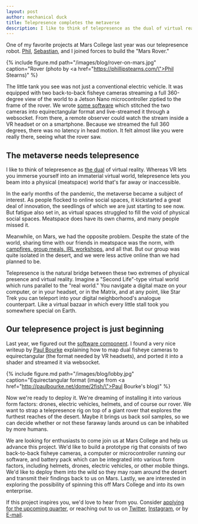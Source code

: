 ```yaml
---
layout: post
author: mechanical duck
title: Telepresence completes the metaverse
description: I like to think of telepresence as the dual of virtual reality. Whereas VR lets you immerse yourself into an immaterial virtual world, telepresence lets you beam into a physical (meatspace) world that's far away or inaccessible.
---
```


One of my favorite projects at Mars College last year was our telepresence robot. <a href="https://phillipstearns.com/">Phil</a>, <a href="https://www.linkedin.com/in/sebastian-quinard-40b5811a3">Sebastian</a>, and I joined forces to build the "Mars Rover."

{% include figure.md path="/images/blog/rover-on-mars.jpg" caption="Rover (photo by <a href=\"https://phillipstearns.com/\">Phil Stearns</a>)" %}

The little tank you see was not just a conventional electric vehicle. It was equipped with two back-to-back fisheye cameras streaming a full 360-degree view of the world to a Jetson Nano microcontroller ziptied to the frame of the rover. We wrote <a href="https://www.github.com/mars-college/mars-rover">some software</a> which stitched the two cameras into equirectangular format and live-streamed it through a websocket. From there, a remote observer could watch the stream inside a VR headset or on a smartphone. Because we streamed the full 360 degrees, there was no latency in head motion. It felt almost like you were really there, seeing what the rover saw.

## The metaverse needs telepresence 

I like to think of telepresence as <a href="https://en.wikipedia.org/wiki/Duality_(mathematics)">the dual</a> of virtual reality. Whereas VR lets you immerse yourself into an immaterial virtual world, telepresence lets you beam into a physical (meatspace) world that's far away or inaccessible.

In the early months of the pandemic, the metaverse became a subject of interest. As people flocked to online social spaces, it kickstarted a great deal of innovation, the seedlings of which we are just starting to see now. But fatigue also set in, as virtual spaces struggled to fill the void of physical social spaces. Meatspace does have its own charms, and many people missed it.

Meanwhile, on Mars, we had the opposite problem. Despite the state of the world, sharing time with our friends in meatspace was the norm, with <a href="/join">campfires, group meals, IRL workshops</a>, and all that. But our group was quite isolated in the desert, and we were less active online than we had planned to be.

Telepresence is the natural bridge between these two extremes of physical presence and virtual reality. Imagine a "Second Life"-type virtual world which runs parallel to the "real world." You navigate a digital maze on your computer, or in your headset, or in the Matrix, and at any point, like Star Trek you can teleport into your digital neighborhood's analogue counterpart. Like a virtual bazaar in which every little stall took you somewhere special on Earth.

## Our telepresence project is just beginning

Last year, we figured out the <a href="https://www.github.com/mars-college/mars-rover">software component</a>. I found a very nice writeup by <a href="http://paulbourke.net/dome/2fish/">Paul Bourke</a> explaining how to map dual fisheye cameras to equirectangular (the format needed by VR headsets), and ported it into a shader and streamed it via websocket.

{% include figure.md path="/images/blog/lobby.jpg" caption="Equirectangular format (image from <a href=\"http://paulbourke.net/dome/2fish/\">Paul Bourke's blog</a>)" %}

Now we're ready to deploy it. We're dreaming of installing it into various form factors: drones, electric vehicles, helmets, and of course our rover. We want to strap a telepresence rig on top of a giant rover that explores the furthest reaches of the desert. Maybe it brings us back soil samples, so we can decide whether or not these faraway lands around us can be inhabited by more humans.

We are looking for enthusiasts to come join us at Mars College and help us advance this project. We'd like to build a prototype rig that consists of two back-to-back fisheye cameras, a computer or microcontroller running our software, and battery pack which can be integrated into various form factors, including helmets, drones, electric vehicles, or other mobile things. We'd like to deploy them into the wild so they may roam around the desert and transmit their findings back to us on Mars. Lastly, we are interested in exploring the possibility of spinning this off Mars College and into its own enterprise.

If this project inspires you, we'd love to hear from you. Consider <a href="/join">applying for the upcoming quarter</a>, or reaching out to us on <a href="https://twitter.com/mars_college">Twitter</a>, <a href="https://instagram.com/mars.college">Instagram</a>, or by <a href="mailto:info@mars.college">E-mail</a>.



